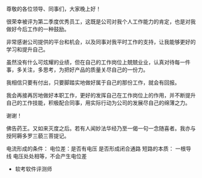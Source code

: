 尊敬的各位领导、同事们，大家晚上好！

很荣幸被评为第二季度优秀员工，这既是公司对我个人工作能力的肯定，也是对我做好今后工作的一种鼓励。

非常感谢公司提供的平台和机会，以及同事对我平时工作的支持，让我能够更好的学习和提升自己。

虽然没有什么可炫耀的业绩，但在自己的工作岗位上兢兢业业，认真对待每一件事，多关注，多思考，为把好产品的质量关尽自己的一份力。

我相信只要有付出，只要脚踏实地做好属于自己的那份工作，就会有回报。

我会再接再厉地做好本职工作，更好的发挥自己在工作岗位上的作用，并不断提升自己的工作技能，积极配合同事，用实际行动为公司的发展尽自己的绵薄之力。

谢谢！


佛告药王。又如来灭度之后。若有人闻妙法华经乃至一偈一句一念随喜者。我亦与授阿耨多罗三藐三菩提记。

电流形成的条件：
    电位差：是否有电压
    是否形成闭合通路
短路的本质：
    一根导线 电压处处相等，不会产生电位差

- 软考软件评测师